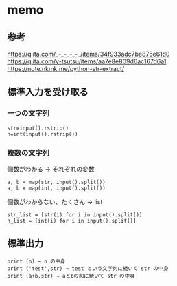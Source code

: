 # memo

## 参考

https://qiita.com/_-_-_-_-_/items/34f933adc7be875e61d0
https://qiita.com/y-tsutsu/items/aa7e8e809d6ac167d6a1
https://note.nkmk.me/python-str-extract/

## 標準入力を受け取る

### 一つの文字列

```
str=input().rstrip()
n=int(input().rstrip())
```

### 複数の文字列

個数がわかる → それぞれの変数
```
a, b = map(str, input().split())
a, b = map(int, input().split())
```

個数がわからない、たくさん → list
```
str_list = [str(i) for i in input().split()] 
n_list = [int(i) for i in input().split()] 
```

## 標準出力

```
print (n) → n の中身
print ('test',str) → test という文字列に続いて str の中身
print (a+b,str) → aとbの和に続いて str の中身
```

